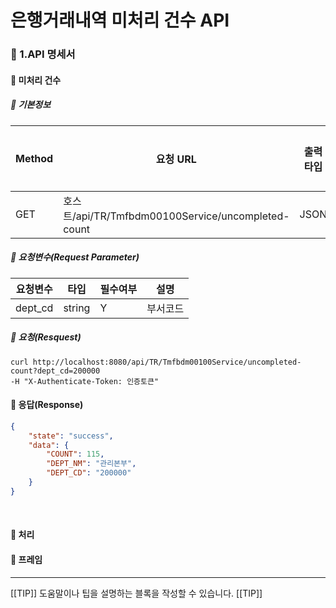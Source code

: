 
# 은행거래내역 미처리 건수 API

### :memo: 1.API 명세서

#### :bell: 미처리 건수

##### :pushpin: 기본정보
|Method|요청 URL|출력타입|인증여부
|---|---|---|---|
|GET|호스트/api/TR/Tmfbdm00100Service/uncompleted-count|JSON|Yes|

##### :pushpin: 요청변수(Request Parameter)
|요청변수|타입|필수여부|설명
|---|---|---|---|
|dept_cd|string|Y|부서코드|

##### :pushpin: 요청(Resquest) 
```
curl http://localhost:8080/api/TR/Tmfbdm00100Service/uncompleted-count?dept_cd=200000
-H "X-Authenticate-Token: 인증토큰"
```

#### :pushpin: 응답(Response)
```json
{
    "state": "success",
    "data": {
        "COUNT": 115,
        "DEPT_NM": "관리본부",
        "DEPT_CD": "200000"
    }
}
```
<br />

#### :bell: 처리



#### :bell: 프레임
________________________

[[TIP]]
도움말이나 팁을 설명하는 블록을 작성할 수 있습니다.
[[TIP]]

